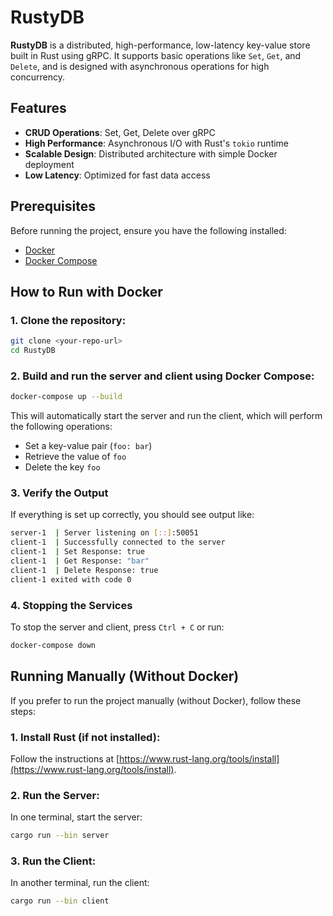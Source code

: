 # RustyDB

**RustyDB** is a distributed, high-performance, low-latency key-value store built in Rust using gRPC. It supports basic operations like `Set`, `Get`, and `Delete`, and is designed with asynchronous operations for high concurrency.

## Features

- **CRUD Operations**: Set, Get, Delete over gRPC
- **High Performance**: Asynchronous I/O with Rust's `tokio` runtime
- **Scalable Design**: Distributed architecture with simple Docker deployment
- **Low Latency**: Optimized for fast data access

## Prerequisites

Before running the project, ensure you have the following installed:

- [Docker](https://docs.docker.com/get-docker/)
- [Docker Compose](https://docs.docker.com/compose/install/)

## How to Run with Docker

### 1. Clone the repository:
```bash
git clone <your-repo-url>
cd RustyDB
```

### 2. Build and run the server and client using Docker Compose:
```bash
docker-compose up --build
```

This will automatically start the server and run the client, which will perform the following operations:
- Set a key-value pair (`foo: bar`)
- Retrieve the value of `foo`
- Delete the key `foo`

### 3. Verify the Output

If everything is set up correctly, you should see output like:

```bash
server-1  | Server listening on [::]:50051
client-1  | Successfully connected to the server
client-1  | Set Response: true
client-1  | Get Response: "bar"
client-1  | Delete Response: true
client-1 exited with code 0
```

### 4. Stopping the Services
To stop the server and client, press `Ctrl + C` or run:

```bash
docker-compose down
```

## Running Manually (Without Docker)

If you prefer to run the project manually (without Docker), follow these steps:

### 1. Install Rust (if not installed):
Follow the instructions at [https://www.rust-lang.org/tools/install](https://www.rust-lang.org/tools/install).

### 2. Run the Server:
In one terminal, start the server:
```bash
cargo run --bin server
```

### 3. Run the Client:
In another terminal, run the client:
```bash
cargo run --bin client
```